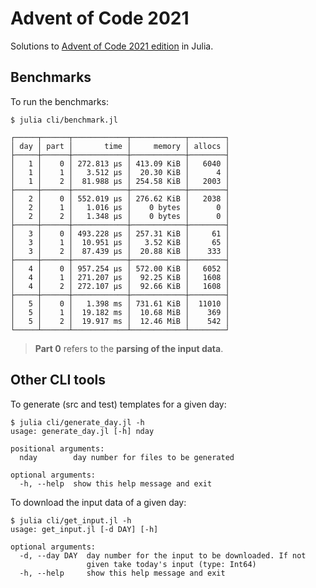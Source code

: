 # Advent of Code 2021

Solutions to [Advent of Code 2021 edition](https://adventofcode.com/2021) in Julia.

## Benchmarks

To run the benchmarks:

    $ julia cli/benchmark.jl

```
┌─────┬──────┬────────────┬────────────┬────────┐
│ day │ part │       time │     memory │ allocs │
├─────┼──────┼────────────┼────────────┼────────┤
│   1 │    0 │ 272.813 μs │ 413.09 KiB │   6040 │
│   1 │    1 │   3.512 μs │  20.30 KiB │      4 │
│   1 │    2 │  81.988 μs │ 254.58 KiB │   2003 │
├─────┼──────┼────────────┼────────────┼────────┤
│   2 │    0 │ 552.019 μs │ 276.62 KiB │   2038 │
│   2 │    1 │   1.016 μs │    0 bytes │      0 │
│   2 │    2 │   1.348 μs │    0 bytes │      0 │
├─────┼──────┼────────────┼────────────┼────────┤
│   3 │    0 │ 493.228 μs │ 257.31 KiB │     61 │
│   3 │    1 │  10.951 μs │   3.52 KiB │     65 │
│   3 │    2 │  87.439 μs │  20.88 KiB │    333 │
├─────┼──────┼────────────┼────────────┼────────┤
│   4 │    0 │ 957.254 μs │ 572.00 KiB │   6052 │
│   4 │    1 │ 271.207 μs │  92.25 KiB │   1608 │
│   4 │    2 │ 272.107 μs │  92.66 KiB │   1608 │
├─────┼──────┼────────────┼────────────┼────────┤
│   5 │    0 │   1.398 ms │ 731.61 KiB │  11010 │
│   5 │    1 │  19.182 ms │  10.68 MiB │    369 │
│   5 │    2 │  19.917 ms │  12.46 MiB │    542 │
└─────┴──────┴────────────┴────────────┴────────┘

```

> **Part 0** refers to the **parsing of the input data**.

## Other CLI tools

To generate (src and test) templates for a given day:
```
$ julia cli/generate_day.jl -h
usage: generate_day.jl [-h] nday

positional arguments:
  nday        day number for files to be generated

optional arguments:
  -h, --help  show this help message and exit
```

To download the input data of a given day:
```
$ julia cli/get_input.jl -h
usage: get_input.jl [-d DAY] [-h]

optional arguments:
  -d, --day DAY  day number for the input to be downloaded. If not
                 given take today's input (type: Int64)
  -h, --help     show this help message and exit
```
